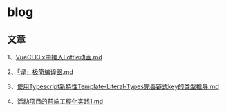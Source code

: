 # blog

## 文章

1、[VueCLI3.x中接入Lottie动画.md](article/VueCLI3.x中接入Lottie动画.md)

2、[「译」极简编译器.md](article/「译」极简编译器.md)

3、[使用Typescript新特性Template-Literal-Types完善链式key的类型推导.md](article/使用Typescript新特性Template-Literal-Types完善链式key的类型推导.md)

4、[活动项目的前端工程化实践1.md](article/活动项目的前端工程化实践1.md)

<script src="/js/color-egg.js"></script>
